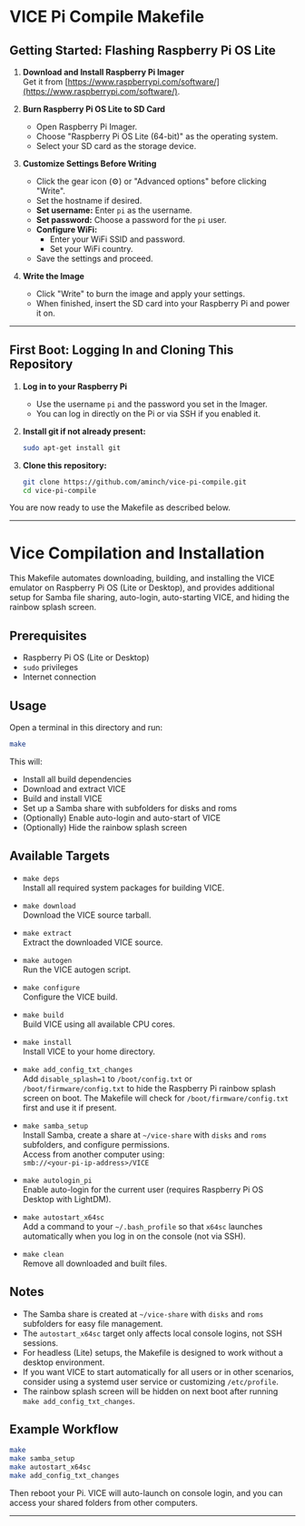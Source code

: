 # VICE Pi Compile Makefile

## Getting Started: Flashing Raspberry Pi OS Lite

1. **Download and Install Raspberry Pi Imager**  
   Get it from [https://www.raspberrypi.com/software/](https://www.raspberrypi.com/software/).

2. **Burn Raspberry Pi OS Lite to SD Card**  
   - Open Raspberry Pi Imager.
   - Choose "Raspberry Pi OS Lite (64-bit)" as the operating system.
   - Select your SD card as the storage device.

3. **Customize Settings Before Writing**  
   - Click the gear icon (⚙️) or "Advanced options" before clicking "Write".
   - Set the hostname if desired.
   - **Set username:** Enter `pi` as the username.
   - **Set password:** Choose a password for the `pi` user.
   - **Configure WiFi:**  
     - Enter your WiFi SSID and password.
     - Set your WiFi country.
   - Save the settings and proceed.

4. **Write the Image**  
   - Click "Write" to burn the image and apply your settings.
   - When finished, insert the SD card into your Raspberry Pi and power it on.

---

## First Boot: Logging In and Cloning This Repository

1. **Log in to your Raspberry Pi**  
   - Use the username `pi` and the password you set in the Imager.
   - You can log in directly on the Pi or via SSH if you enabled it.

2. **Install git if not already present:**
   ```bash
   sudo apt-get install git
   ```

3. **Clone this repository:**
   ```bash
   git clone https://github.com/aminch/vice-pi-compile.git
   cd vice-pi-compile
   ```

You are now ready to use the Makefile as described below.

---

# Vice Compilation and Installation

This Makefile automates downloading, building, and installing the VICE emulator on Raspberry Pi OS (Lite or Desktop), and provides additional setup for Samba file sharing, auto-login, auto-starting VICE, and hiding the rainbow splash screen.

## Prerequisites

- Raspberry Pi OS (Lite or Desktop)
- `sudo` privileges
- Internet connection

## Usage

Open a terminal in this directory and run:

```bash
make
```

This will:
- Install all build dependencies
- Download and extract VICE
- Build and install VICE
- Set up a Samba share with subfolders for disks and roms
- (Optionally) Enable auto-login and auto-start of VICE
- (Optionally) Hide the rainbow splash screen

## Available Targets

- `make deps`  
  Install all required system packages for building VICE.

- `make download`  
  Download the VICE source tarball.

- `make extract`  
  Extract the downloaded VICE source.

- `make autogen`  
  Run the VICE autogen script.

- `make configure`  
  Configure the VICE build.

- `make build`  
  Build VICE using all available CPU cores.

- `make install`  
  Install VICE to your home directory.

- `make add_config_txt_changes`  
  Add `disable_splash=1` to `/boot/config.txt` or `/boot/firmware/config.txt` to hide the Raspberry Pi rainbow splash screen on boot. The Makefile will check for `/boot/firmware/config.txt` first and use it if present.

- `make samba_setup`  
  Install Samba, create a share at `~/vice-share` with `disks` and `roms` subfolders, and configure permissions.  
  Access from another computer using:  
  `smb://<your-pi-ip-address>/VICE`

- `make autologin_pi`  
  Enable auto-login for the current user (requires Raspberry Pi OS Desktop with LightDM).

- `make autostart_x64sc`  
  Add a command to your `~/.bash_profile` so that `x64sc` launches automatically when you log in on the console (not via SSH).

- `make clean`  
  Remove all downloaded and built files.

## Notes

- The Samba share is created at `~/vice-share` with `disks` and `roms` subfolders for easy file management.
- The `autostart_x64sc` target only affects local console logins, not SSH sessions.
- For headless (Lite) setups, the Makefile is designed to work without a desktop environment.
- If you want VICE to start automatically for all users or in other scenarios, consider using a systemd user service or customizing `/etc/profile`.
- The rainbow splash screen will be hidden on next boot after running `make add_config_txt_changes`.

## Example Workflow

```bash
make
make samba_setup
make autostart_x64sc
make add_config_txt_changes
```

Then reboot your Pi. VICE will auto-launch on console login, and you can access your shared folders from other computers.

---
